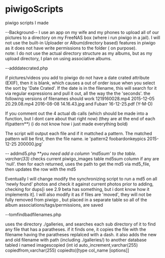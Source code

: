 # piwigoScripts

piwigo scripts I made

--Background--
I use an app on my wife and my phones to upload all of our pictures to a directory on my FreeNAS box (where i run piwigo in a jail).  I will not use the built-in Uploader or Album(directory based) features in piwigo as it does not have write permissions to the folder ( on purpose).  
note: I do not use the actual directory structure as my albums, but as my upload directory, I plan on using associative albums.


--adddatecrated.php

if pictures/videos you add to piwigo do not have a date crated attribute (EXIF), then it is blank, which causes a out of order issue when you select the sort by 'Date Crated'.  If the date is in the filename, this will search for it via regular expressions and pull it out, all the way the the 'seconds'.
the following versions of filenames should work  1219160028.mp4  2015-12-05 20.29.08.mp4 2016-08-08 14.16.43.jpg  and Fubarr 16-12-25.pdf (Y-M-D)

If you comment out the 4 actual db calls (which should be made into a function, but I dont care about that right now) (they are at the end of each if(pattern**) (i do not know how i just made everything bold) 

The script will output each file and if it mattched a pattern.  The matched pattern will be first, then the file name.  ie 'pattern2    foobardonkeypics 2015-12-25 200000.jpg'  

-- addmd5.php
***you need add a column 'md5sum' to the table.  varchar(33)* 
checks current piwigo_images table md5sum column if any are 'null'.  then for each returned, uses the path to get the md5 via md5_file, then updates the row with the md5

Eventually I will change modify the synchronizing script to run a md5 on all 'newly found' photos and check it against current photos prior to adding, checking for dups[i see 2.9 beta has something, but i dont know how it implements it].  I will also modify it as if files are 'moved', they will not be fully removed from piwigo , but placed in a separate table so all of the album associations/tags/permissions, are saved 

--tomfindbadfilenames.php

uses the directory ./galleries, and searches each sub directory of it to find any file that has a paratheses.  if it finds one, it copies the file with the filename having the  paratheses replalced with a dash.  it also adds the new and old filename with path (including ./galleries/) to another database tabled i named imagescopied (int id auto_increment,varchar(255) copiedfrom,varchar(255) copiedto)[type col_name [options]]
